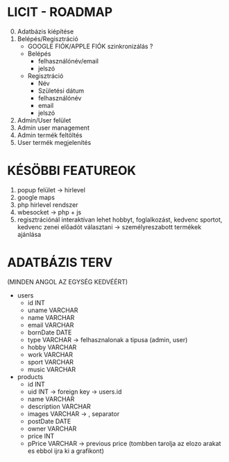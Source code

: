 # LICIT - ROADMAP
0. Adatbázis kiépítése
1. Belépés/Regisztráció
    - GOOGLE FIÓK/APPLE FIÓK szinkronizálás ?
    - Belépés
        - felhasználónév/email
        - jelszó
    - Regisztráció
        - Név
        - Születési dátum
        - felhasználónév
        - email
        - jelszó
2. Admin/User felület
3. Admin user management
4. Admin termék feltöltés
5. User termék megjelenítés


# KÉSÖBBI FEATUREOK
1. popup felület -> hirlevel
2. google maps
3. php hirlevel rendszer
4. wbesocket -> php + js
5. regisztrációnál interaktívan lehet hobbyt, foglalkozást, kedvenc sportot, kedvenc zenei előadót választani -> személyreszabott termékek ajánlása

# ADATBÁZIS TERV
(MINDEN ANGOL AZ EGYSÉG KEDVÉÉRT)
- users
    - id            INT
    - uname         VARCHAR
    - name          VARCHAR
    - email         VARCHAR
    - bornDate      DATE
    - type          VARCHAR -> felhasznalonak a tipusa (admin, user)
    - hobby         VARCHAR
    - work          VARCHAR
    - sport         VARCHAR
    - music         VARCHAR
- products
    - id            INT
    - uid           INT -> foreign key -> users.id
    - name          VARCHAR
    - description   VARCHAR
    - images        VARCHAR -> , separator
    - postDate      DATE
    - owner         VARCHAR
    - price         INT
    - pPrice        VARCHAR -> previous price (tombben tarolja az elozo arakat es ebbol ijra ki a grafikont)
